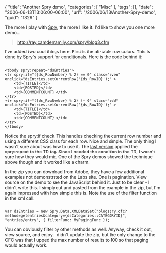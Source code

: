 {
	"title": "Another Spry demo",
	"categories": [
		"Misc"
	],
	"tags": [],
	"date": "2006-06-13T13:06:00+06:00",
	"url": "/2006/06/13/Another-Spry-demo",
	"guid": "1329"
}

The more I play with <a href="http://labs.adobe.com/technologies/spry/">Spry</a>, the more I like it. I'd like to show you one more demo...

<blockquote>
<a href="http://ray.camdenfamily.com/spry/blog3.cfm">http://ray.camdenfamily.com/spry/blog3.cfm</a>
</blockquote>

I've added two cool things here. First is the alt-table row colors. This is done by Spry's support for conditionals. Here is the code behind it:

<code>
&lt;tbody spry:repeat="dsEntries"&gt;
&lt;tr spry:if="({ds_RowNumber} % 2) == 0" class="even" onclick="dsEntries.setCurrentRow('{ds_RowID}');" &gt;
	&lt;td&gt;{TITLE}&lt;/td&gt;
	&lt;td&gt;{POSTED}&lt;/td&gt;
	&lt;td&gt;{COMMENTCOUNT}&nbsp;&lt;/td&gt;
&lt;/tr&gt;
&lt;tr spry:if="({ds_RowNumber} % 2) != 0" class="odd" onclick="dsEntries.setCurrentRow('{ds_RowID}');" &gt;
	&lt;td&gt;{TITLE}&lt;/td&gt;
	&lt;td&gt;{POSTED}&lt;/td&gt;
	&lt;td&gt;{COMMENTCOUNT}&nbsp;&lt;/td&gt;
&lt;/tr&gt;
&lt;/tbody&gt;
</code>

Notice the spry:if check. This handles checking the current row number and using a different CSS class for each row. Nice and simple. The only thing I wasn't sure about was how to use it. The <a href="http://ray.camdenfamily.com/spry/blog3.cfm">last version</a> applied the spry:repeat to the TR tag. Since I needed the condition in the TR, I wasn't sure how they would mix. One of the Spry demos showed the technique above though and it worked like a charm.

In the zip you can download from Adobe, they have a few additional examples not demonstrated on the Labs site. One is pagination. View source on the demo to see the JavaScript behind it. Just to be clear - I didn't write this. I simply cut and pasted from the example in the zip, but I'm again impressed with how simple this is. Note the use of the filter function in the xml call:

<code>
var dsEntries = new Spry.Data.XMLDataSet("blogspry.cfc?method=getentries&category={dsCategories::CATEGORYID}", "entries/entry", { filterFunc: MyPagingFunc });
</code>

You can obviously filter by other methods as well. Anyway, check it out, view source, and enjoy. I didn't update the zip, but the only change to the CFC was that I upped the max number of results to 100 so that paging would actually work.